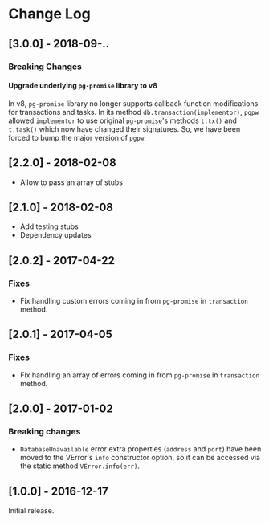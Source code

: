 # Change Log


## [3.0.0] - 2018-09-..

### Breaking Changes

#### Upgrade underlying `pg-promise` library to v8

In v8, `pg-promise` library no longer supports callback function modifications for transactions and tasks. In its method `db.transaction(implementor)`, `pgpw` allowed `implementor` to use original `pg-promise`'s methods `t.tx()` and `t.task()` which now have changed their signatures. So, we have been forced to bump the major version of `pgpw`.





## [2.2.0] - 2018-02-08

* Allow to pass an array of stubs

## [2.1.0] - 2018-02-08

* Add testing stubs
* Dependency updates

## [2.0.2] - 2017-04-22

### Fixes

* Fix handling custom errors coming in from `pg-promise` in `transaction` method.

## [2.0.1] - 2017-04-05

### Fixes

* Fix handling an array of errors coming in from `pg-promise` in `transaction` method.

## [2.0.0] - 2017-01-02

### Breaking changes

* `DatabaseUnavailable` error extra properties (`address` and `port`) have been moved to the VError's `info` constructor option, so it can be accessed via the static method `VError.info(err)`.

## [1.0.0] - 2016-12-17

Initial release.
